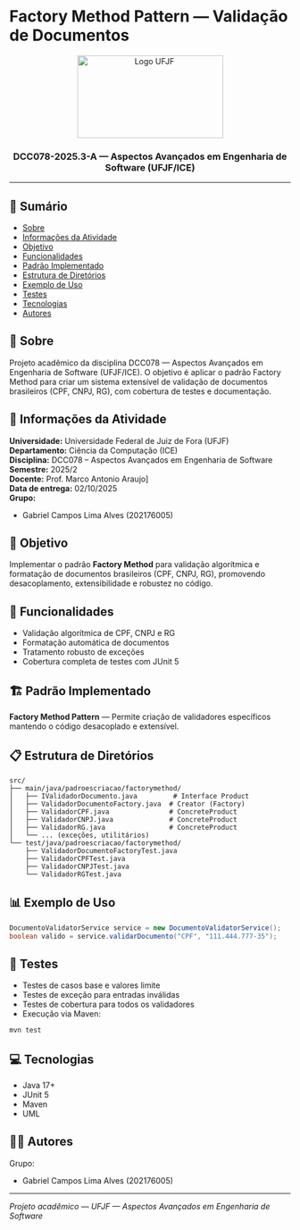 # Factory Method Pattern — Validação de Documentos

<p align="center">
  <a href="https://www.ufjf.br/" rel="noopener">
    <img width=261 height=148 src="https://upload.wikimedia.org/wikipedia/commons/thumb/7/71/Logo_da_UFJF.png/640px-Logo_da_UFJF.png" alt="Logo UFJF">
  </a>
</p>

<h3 align="center">DCC078-2025.3-A — Aspectos Avançados em Engenharia de Software (UFJF/ICE)</h3>

---

## 📝 Sumário
- [Sobre](#about)
- [Informações da Atividade](#work_info)
- [Objetivo](#objetivo)
- [Funcionalidades](#funcionalidades)
- [Padrão Implementado](#padrao)
- [Estrutura de Diretórios](#estrutura)
- [Exemplo de Uso](#exemplo)
- [Testes](#testes)
- [Tecnologias](#tecnologias)
- [Autores](#autores)

## 🧐 Sobre <a name="about"></a>
Projeto acadêmico da disciplina DCC078 — Aspectos Avançados em Engenharia de Software (UFJF/ICE). O objetivo é aplicar o padrão Factory Method para criar um sistema extensível de validação de documentos brasileiros (CPF, CNPJ, RG), com cobertura de testes e documentação.

## 📌 Informações da Atividade <a name="work_info"></a>
**Universidade:** Universidade Federal de Juiz de Fora (UFJF)  
**Departamento:** Ciência da Computação (ICE)  
**Disciplina:** DCC078 – Aspectos Avançados em Engenharia de Software  
**Semestre:** 2025/2  
**Docente:** Prof. Marco Antonio Araujo]  
**Data de entrega:** 02/10/2025  
**Grupo:**
  - Gabriel Campos Lima Alves (202176005)

## 🎯 Objetivo <a name="objetivo"></a>
Implementar o padrão **Factory Method** para validação algorítmica e formatação de documentos brasileiros (CPF, CNPJ, RG), promovendo desacoplamento, extensibilidade e robustez no código.

## 🚀 Funcionalidades <a name="funcionalidades"></a>
- Validação algorítmica de CPF, CNPJ e RG
- Formatação automática de documentos
- Tratamento robusto de exceções
- Cobertura completa de testes com JUnit 5

## 🏗️ Padrão Implementado <a name="padrao"></a>
**Factory Method Pattern** — Permite criação de validadores específicos mantendo o código desacoplado e extensível.

## 📋 Estrutura de Diretórios <a name="estrutura"></a>
```
src/
├── main/java/padroescriacao/factorymethod/
│   ├── IValidadorDocumento.java         # Interface Product
│   ├── ValidadorDocumentoFactory.java  # Creator (Factory)
│   ├── ValidadorCPF.java               # ConcreteProduct
│   ├── ValidadorCNPJ.java              # ConcreteProduct
│   ├── ValidadorRG.java                # ConcreteProduct
│   └── ... (exceções, utilitários)
└── test/java/padroescriacao/factorymethod/
    ├── ValidadorDocumentoFactoryTest.java
    ├── ValidadorCPFTest.java
    ├── ValidadorCNPJTest.java
    └── ValidadorRGTest.java
```

## 📊 Exemplo de Uso <a name="exemplo"></a>
```java
DocumentoValidatorService service = new DocumentoValidatorService();
boolean valido = service.validarDocumento("CPF", "111.444.777-35");
```

## 🧪 Testes <a name="testes"></a>
- Testes de casos base e valores limite
- Testes de exceção para entradas inválidas
- Testes de cobertura para todos os validadores
- Execução via Maven:
```bash
mvn test
```

## 💻 Tecnologias <a name="tecnologias"></a>
- Java 17+
- JUnit 5
- Maven
- UML

## 👨‍💻 Autores <a name="autores"></a>
Grupo:
  - Gabriel Campos Lima Alves (202176005)
---
*Projeto acadêmico — UFJF — Aspectos Avançados em Engenharia de Software*
